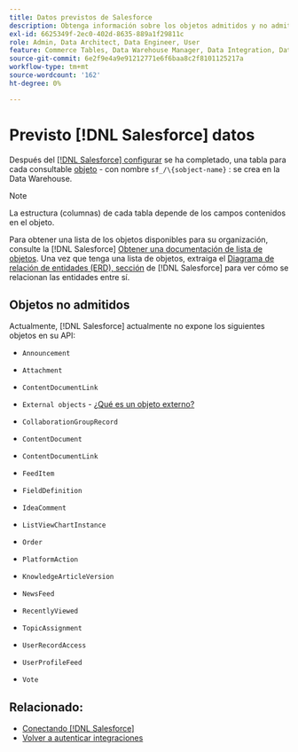 ```yaml
---
title: Datos previstos de Salesforce
description: Obtenga información sobre los objetos admitidos y no admitidos en los datos de Salesforce.
exl-id: 6625349f-2ec0-402d-8635-889a1f29811c
role: Admin, Data Architect, Data Engineer, User
feature: Commerce Tables, Data Warehouse Manager, Data Integration, Data Import/Export
source-git-commit: 6e2f9e4a9e91212771e6f6baa8c2f8101125217a
workflow-type: tm+mt
source-wordcount: '162'
ht-degree: 0%

---
```


# Previsto [!DNL Salesforce] datos

Después del [[!DNL Salesforce] configurar](../integrations/salesforce.md) se ha completado, una tabla para cada consultable [objeto](https://developer.salesforce.com/docs/atlas.en-us.object_reference.meta/object_reference/sforce_api_objects_concepts.htm) - con nombre `sf_/\{sobject-name}` : se crea en la Data Warehouse.

>[!NOTE]
>
>La estructura (columnas) de cada tabla depende de los campos contenidos en el objeto.

Para obtener una lista de los objetos disponibles para su organización, consulte la [!DNL Salesforce] [Obtener una documentación de lista de objetos](https://developer.salesforce.com/docs/atlas.en-us.api_rest.meta/api_rest/dome_describeGlobal.htm). Una vez que tenga una lista de objetos, extraiga el [Diagrama de relación de entidades (ERD), sección](https://developer.salesforce.com/docs/atlas.en-us.object_reference.meta/object_reference/sforce_api_erd_knowledge.htm) de [!DNL Salesforce] para ver cómo se relacionan las entidades entre sí.

## Objetos no admitidos

Actualmente, [!DNL Salesforce] actualmente no expone los siguientes objetos en su API:

* `Announcement`
* `Attachment`
* `ContentDocumentLink`
* `External objects` - [¿Qué es un objeto externo?](https://developer.salesforce.com/docs/atlas.en-us.object_reference.meta/object_reference/sforce_api_objects_external_objects.htm)
* `CollaborationGroupRecord`
* `ContentDocument`
* `ContentDocumentLink`
* `FeedItem`
* `FieldDefinition`
* `IdeaComment`
* `ListViewChartInstance`
* `Order`
* `PlatformAction`

* `KnowledgeArticleVersion`
* `NewsFeed`
* `RecentlyViewed`
* `TopicAssignment`
* `UserRecordAccess`
* `UserProfileFeed`
* `Vote`

## Relacionado:

* [Conectando [!DNL Salesforce]](../integrations/salesforce.md)
* [Volver a autenticar integraciones](https://experienceleague.adobe.com/docs/commerce-knowledge-base/kb/how-to/mbi-reauthenticating-integrations.html)

